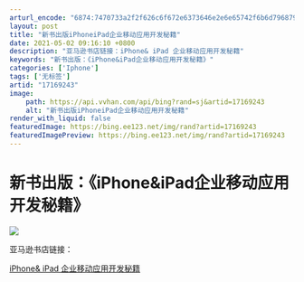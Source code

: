 ```yaml
---
arturl_encode: "6874:7470733a2f2f626c6f672e6373646e2e6e65742f6b6d796879:2f61727469636c652f64657461696c732f3137313639323433"
layout: post
title: "新书出版iPhoneiPad企业移动应用开发秘籍"
date: 2021-05-02 09:16:10 +0800
description: "亚马逊书店链接：iPhone& iPad 企业移动应用开发秘籍"
keywords: "新书出版：《iPhone&iPad企业移动应用开发秘籍》"
categories: ['Iphone']
tags: ['无标签']
artid: "17169243"
image:
    path: https://api.vvhan.com/api/bing?rand=sj&artid=17169243
    alt: "新书出版iPhoneiPad企业移动应用开发秘籍"
render_with_liquid: false
featuredImage: https://bing.ee123.net/img/rand?artid=17169243
featuredImagePreview: https://bing.ee123.net/img/rand?artid=17169243
---
```


# 新书出版：《iPhone&iPad企业移动应用开发秘籍》

![](http://img2.ph.126.net/ZgqmoNwhuAksPbduim4hIQ==/834010356093681386.jpg)

亚马逊书店链接：

[iPhone& iPad 企业移动应用开发秘籍](http://www.amazon.cn/iPhone-iPad%E4%BC%81%E4%B8%9A%E7%A7%BB%E5%8A%A8%E5%BA%94%E7%94%A8%E5%BC%80%E5%8F%91%E7%A7%98%E7%AC%88-%E6%9D%A8%E5%AE%8F%E7%84%B1/dp/B00GLLCJUQ/ref=sr_1_fkmr1_1?ie=UTF8&qid=1386318636&sr=8-1-fkmr1&keywords=iPad%E4%BC%81%E4%B8%9A%E7%A7%BB%E5%8A%A8%E5%BA%94%E7%94%A8%E5%BC%80%E5%8F%91%E7%A7%98%E7%B1%8D)